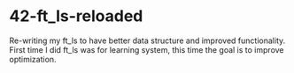# 42-ft_ls-reloaded
Re-writing my ft_ls to have better data structure and improved functionality. First time I did ft_ls was for learning system, this time the goal is to improve optimization.
